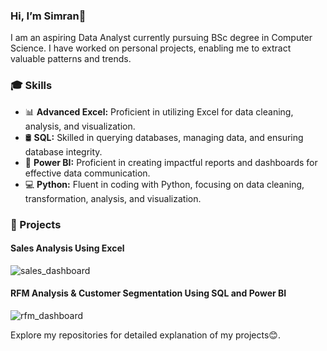 ### Hi, I’m Simran👋
I am an aspiring Data Analyst currently pursuing BSc degree in Computer Science. I have worked on personal projects, enabling me to extract valuable patterns and trends.

### 🎓 Skills
<ul style="list-style-type:disc">
  <li>📊 <b>Advanced Excel:</b> Proficient in utilizing Excel for data cleaning, analysis, and visualization.</li>
  <li>🛢 <b>SQL:</b> Skilled in querying databases, managing data, and ensuring database integrity.</li>
  <li>📶 <b>Power BI:</b> Proficient in creating impactful reports and dashboards for effective data communication.</li>
  <li>💻 <b>Python:</b> Fluent in coding with Python, focusing on data cleaning, transformation, analysis, and visualization.</li>
  </ul>

### 🚀 Projects
<h4>Sales Analysis Using Excel</h4>

![sales_dashboard](https://github.com/kaur-simranjit/kaur-simranjit/assets/109523596/ef325a44-9201-40fb-9670-be3cf2bf6a4f)

<h4>RFM Analysis & Customer Segmentation Using SQL and Power BI</h4>

![rfm_dashboard](https://github.com/kaur-simranjit/kaur-simranjit/assets/109523596/67019566-2595-4ca6-a449-893d77678870)

Explore my repositories for detailed explanation of my projects😊.
